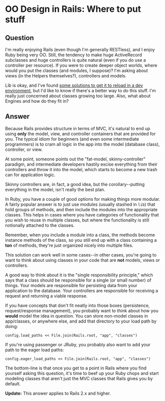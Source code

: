 
# OO Design in Rails: Where to put stuff

## Question
        
I'm really enjoying Rails (even though I'm generally RESTless), and I enjoy Ruby being very OO. Still, the tendency to make huge ActiveRecord subclasses and huge controllers is quite natural (even if you do use a controller per resource). If you were to create deeper object worlds, where would you put the classes (and modules, I suppose)? I'm asking about views (in the Helpers themselves?), controllers and models.

Lib is okay, and I've found [some solutions to get it to reload in a dev environment](http://www.ruby-forum.com/topic/111410), but I'd like to know if there's a better way to do this stuff. I'm really just concerned about classes growing too large. Also, what about Engines and how do they fit in?

## Answer
        
Because Rails provides structure in terms of MVC, it's natural to end up using **only** the model, view, and controller containers that are provided for you. The typical idiom for beginners (and even some intermediate programmers) is to cram all logic in the app into the model (database class), controller, or view.

At some point, someone points out the "fat-model, skinny-controller" paradigm, and intermediate developers hastily excise everything from their controllers and throw it into the model, which starts to become a new trash can for application logic.

Skinny controllers are, in fact, a good idea, but the corollary--putting everything in the model, isn't really the best plan.

In Ruby, you have a couple of good options for making things more modular. A fairly popular answer is to just use modules (usually stashed in `lib`) that hold groups of methods, and then include the modules into the appropriate classes. This helps in cases where you have categories of functionality that you wish to reuse in multiple classes, but where the functionality is still notionally attached to the classes.

Remember, when you include a module into a class, the methods become instance methods of the class, so you still end up with a class containing a **ton** of methods, they're just organized nicely into multiple files.

This solution can work well in some cases--in other cases, you're going to want to think about using classes in your code that are **not** models, views or controllers.

A good way to think about it is the "single responsibility principle," which says that a class should be responsible for a single (or small number) of things. Your models are responsible for persisting data from your application to the database. Your controllers are responsible for receiving a request and returning a viable response.

If you have concepts that don't fit neatly into those boxes (persistence, request/response management), you probably want to think about how you **would** model the idea in question. You can store non-model classes in app/classes, or anywhere else, and add that directory to your load path by doing:

    config.load_paths << File.join(Rails.root, "app", "classes")
    

If you're using passenger or JRuby, you probably also want to add your path to the eager load paths:

    config.eager_load_paths << File.join(Rails.root, "app", "classes")
    

The bottom-line is that once you get to a point in Rails where you find yourself asking this question, it's time to beef up your Ruby chops and start modeling classes that aren't just the MVC classes that Rails gives you by default.

**Update:** This answer applies to Rails 2.x and higher.

